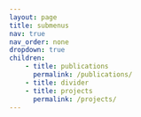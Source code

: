 ```yaml
---
layout: page
title: submenus
nav: true
nav_order: none
dropdown: true
children:
    - title: publications
      permalink: /publications/
    - title: divider
    - title: projects
      permalink: /projects/
---
```

